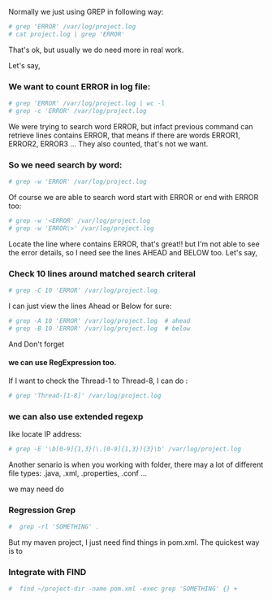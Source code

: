Normally we just using GREP in following way:

```bash
# grep 'ERROR' /var/log/project.log
# cat project.log | grep 'ERROR'
```
That's ok, but usually we do need more in real work.

Let's say, 

### We want to count ERROR in log file:

```bash
# grep 'ERROR' /var/log/project.log | wc -l
# grep -c 'ERROR' /var/log/project.log 
```
We were trying to search word ERROR, but infact previous command can retrieve lines contains  ERROR, that means if there are words ERROR1, ERROR2, ERROR3 ... They also counted, that's not we want.

### So we need search by word:

```bash
# grep -w 'ERROR' /var/log/project.log
```
Of course we are able to search word start with ERROR or end with ERROR too:

```bash
# grep -w '<ERROR' /var/log/project.log
# grep -w 'ERROR\>' /var/log/project.log
```

Locate the line where contains ERROR, that's great!! but I'm not able to see the error details, so I need see the lines AHEAD and BELOW too. Let's say,

### Check 10 lines around matched search criteral

```bash
# grep -C 10 'ERROR' /var/log/project.log
```
I can just view the lines Ahead or Below for sure:

```bash
# grep -A 10 'ERROR' /var/log/project.log  # ahead
# grep -B 10 'ERROR' /var/log/project.log  # below
```

And Don't forget 

#### we can use RegExpression too. 

If I want to check the Thread-1 to Thread-8, I can do :

```bash
# grep 'Thread-[1-8]' /var/log/project.log
```
### we can also use extended regexp

like locate IP address:

```bash
# grep -E '\b[0-9]{1,3}(\.[0-9]{1,3}){3}\b' /var/log/project.log
```

Another senario is when you working with folder, there may a lot of different file types: .java, .xml, .properties, .conf ...

we may need do
### Regression Grep
```bash
#  grep -rl 'SOMETHING' .
```

But my maven project, I just need find things in pom.xml. The quickest way is to 

### Integrate with FIND

```bash
#  find ~/project-dir -name pom.xml -exec grep 'SOMETHING' {} +
```